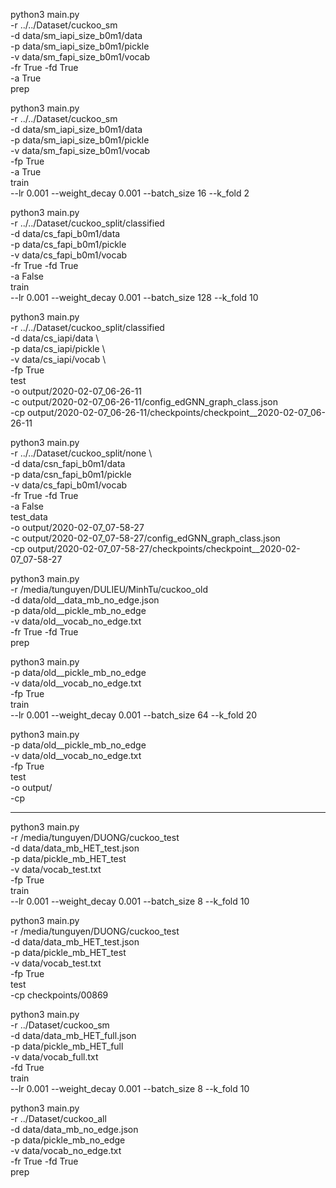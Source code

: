 python3 main.py \
 -r ../../Dataset/cuckoo_sm \
 -d data/sm_iapi_size_b0m1/data \
 -p data/sm_iapi_size_b0m1/pickle \
 -v data/sm_fapi_size_b0m1/vocab \
 -fr True -fd True \
 -a True \
prep

python3 main.py \
 -r ../../Dataset/cuckoo_sm \
 -d data/sm_iapi_size_b0m1/data \
 -p data/sm_iapi_size_b0m1/pickle \
 -v data/sm_fapi_size_b0m1/vocab \
 -fp True \
 -a True \
train \
 --lr 0.001 --weight_decay 0.001 --batch_size 16 --k_fold 2



python3 main.py \
 -r ../../Dataset/cuckoo_split/classified \
 -d data/cs_fapi_b0m1/data \
 -p data/cs_fapi_b0m1/pickle \
 -v data/cs_fapi_b0m1/vocab \
 -fr True -fd True \
 -a False \
train \
 --lr 0.001 --weight_decay 0.001 --batch_size 128 --k_fold 10


python3 main.py \
 -r ../../Dataset/cuckoo_split/classified \
 -d data/cs_iapi/data \  
 -p data/cs_iapi/pickle \  
 -v data/cs_iapi/vocab \  
 -fp True \
test \
 -o output/2020-02-07_06-26-11 \
 -c output/2020-02-07_06-26-11/config_edGNN_graph_class.json \
 -cp output/2020-02-07_06-26-11/checkpoints/checkpoint__2020-02-07_06-26-11


python3 main.py \
 -r ../../Dataset/cuckoo_split/none \     
 -d data/csn_fapi_b0m1/data \
 -p data/csn_fapi_b0m1/pickle \
 -v data/cs_fapi_b0m1/vocab \
 -fr True -fd True \
 -a False \
test_data \
 -o output/2020-02-07_07-58-27 \
 -c output/2020-02-07_07-58-27/config_edGNN_graph_class.json \
 -cp output/2020-02-07_07-58-27/checkpoints/checkpoint__2020-02-07_07-58-27











python3 main.py \
 -r /media/tunguyen/DULIEU/MinhTu/cuckoo_old \
 -d data/old__data_mb_no_edge.json \
 -p data/old__pickle_mb_no_edge \
 -v data/old__vocab_no_edge.txt \
 -fr True  -fd True \
prep


python3 main.py \
 -p data/old__pickle_mb_no_edge \
 -v data/old__vocab_no_edge.txt \
 -fp True \
train \
 --lr 0.001 --weight_decay 0.001 --batch_size 64 --k_fold 20


python3 main.py \
 -p data/old__pickle_mb_no_edge \
 -v data/old__vocab_no_edge.txt \
 -fp True \
test \
 -o output/ \
 -cp 

-----


python3 main.py \
 -r /media/tunguyen/DUONG/cuckoo_test \
 -d data/data_mb_HET_test.json \
 -p data/pickle_mb_HET_test \
 -v data/vocab_test.txt \
 -fp True \
train \
 --lr 0.001 --weight_decay 0.001 --batch_size 8 --k_fold 10


python3 main.py \
 -r /media/tunguyen/DUONG/cuckoo_test \
 -d data/data_mb_HET_test.json \
 -p data/pickle_mb_HET_test \
 -v data/vocab_test.txt \
 -fp True \
test \
 -cp checkpoints/00869


python3 main.py \
 -r ../Dataset/cuckoo_sm \
 -d data/data_mb_HET_full.json \
 -p data/pickle_mb_HET_full \
 -v data/vocab_full.txt \
 -fd True \
train \
 --lr 0.001 --weight_decay 0.001 --batch_size 8 --k_fold 10

python3 main.py \
 -r ../Dataset/cuckoo_all \
 -d data/data_mb_no_edge.json \
 -p data/pickle_mb_no_edge \
 -v data/vocab_no_edge.txt \
 -fr True  -fd True \
prep
